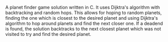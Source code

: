 A planet finder game solution written in C.
It uses Dijktra's algorithm with backtracking and random hops. This allows for hoping to random planets, finding the one which is closest to the desired planet and using Dijktra's algorithm to hop around planets and find the next closer one.
If a deadend is found, the solution backtracks to the next closest planet which was not visited to try and find the desired planet.
